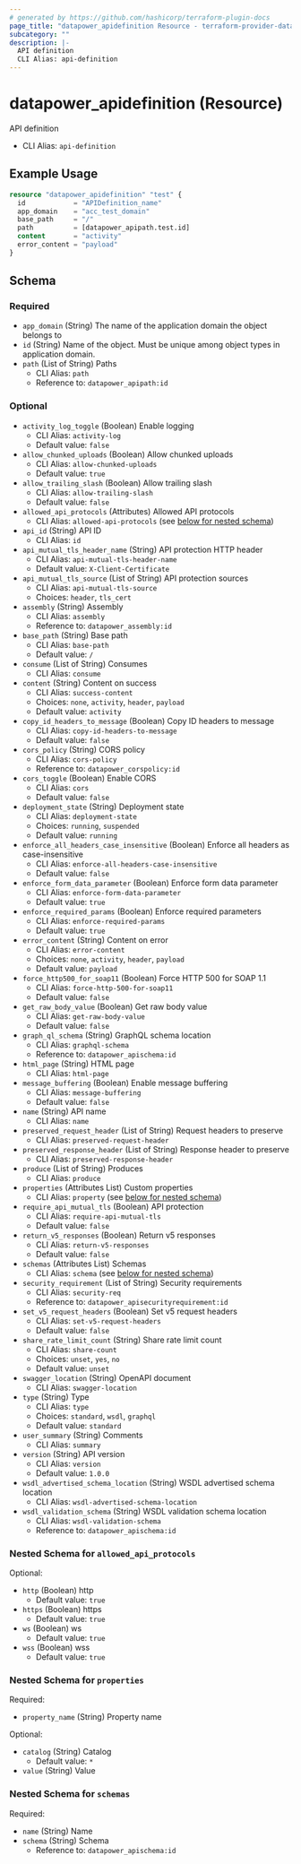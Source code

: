 ```yaml
---
# generated by https://github.com/hashicorp/terraform-plugin-docs
page_title: "datapower_apidefinition Resource - terraform-provider-datapower"
subcategory: ""
description: |-
  API definition
  CLI Alias: api-definition
---
```


# datapower_apidefinition (Resource)

API definition
  - CLI Alias: `api-definition`

## Example Usage

```terraform
resource "datapower_apidefinition" "test" {
  id            = "APIDefinition_name"
  app_domain    = "acc_test_domain"
  base_path     = "/"
  path          = [datapower_apipath.test.id]
  content       = "activity"
  error_content = "payload"
}
```

<!-- schema generated by tfplugindocs -->
## Schema

### Required

- `app_domain` (String) The name of the application domain the object belongs to
- `id` (String) Name of the object. Must be unique among object types in application domain.
- `path` (List of String) Paths
  - CLI Alias: `path`
  - Reference to: `datapower_apipath:id`

### Optional

- `activity_log_toggle` (Boolean) Enable logging
  - CLI Alias: `activity-log`
  - Default value: `false`
- `allow_chunked_uploads` (Boolean) Allow chunked uploads
  - CLI Alias: `allow-chunked-uploads`
  - Default value: `true`
- `allow_trailing_slash` (Boolean) Allow trailing slash
  - CLI Alias: `allow-trailing-slash`
  - Default value: `false`
- `allowed_api_protocols` (Attributes) Allowed API protocols
  - CLI Alias: `allowed-api-protocols` (see [below for nested schema](#nestedatt--allowed_api_protocols))
- `api_id` (String) API ID
  - CLI Alias: `id`
- `api_mutual_tls_header_name` (String) API protection HTTP header
  - CLI Alias: `api-mutual-tls-header-name`
  - Default value: `X-Client-Certificate`
- `api_mutual_tls_source` (List of String) API protection sources
  - CLI Alias: `api-mutual-tls-source`
  - Choices: `header`, `tls_cert`
- `assembly` (String) Assembly
  - CLI Alias: `assembly`
  - Reference to: `datapower_assembly:id`
- `base_path` (String) Base path
  - CLI Alias: `base-path`
  - Default value: `/`
- `consume` (List of String) Consumes
  - CLI Alias: `consume`
- `content` (String) Content on success
  - CLI Alias: `success-content`
  - Choices: `none`, `activity`, `header`, `payload`
  - Default value: `activity`
- `copy_id_headers_to_message` (Boolean) Copy ID headers to message
  - CLI Alias: `copy-id-headers-to-message`
  - Default value: `false`
- `cors_policy` (String) CORS policy
  - CLI Alias: `cors-policy`
  - Reference to: `datapower_corspolicy:id`
- `cors_toggle` (Boolean) Enable CORS
  - CLI Alias: `cors`
  - Default value: `false`
- `deployment_state` (String) Deployment state
  - CLI Alias: `deployment-state`
  - Choices: `running`, `suspended`
  - Default value: `running`
- `enforce_all_headers_case_insensitive` (Boolean) Enforce all headers as case-insensitive
  - CLI Alias: `enforce-all-headers-case-insensitive`
  - Default value: `false`
- `enforce_form_data_parameter` (Boolean) Enforce form data parameter
  - CLI Alias: `enforce-form-data-parameter`
  - Default value: `true`
- `enforce_required_params` (Boolean) Enforce required parameters
  - CLI Alias: `enforce-required-params`
  - Default value: `true`
- `error_content` (String) Content on error
  - CLI Alias: `error-content`
  - Choices: `none`, `activity`, `header`, `payload`
  - Default value: `payload`
- `force_http500_for_soap11` (Boolean) Force HTTP 500 for SOAP 1.1
  - CLI Alias: `force-http-500-for-soap11`
  - Default value: `false`
- `get_raw_body_value` (Boolean) Get raw body value
  - CLI Alias: `get-raw-body-value`
  - Default value: `false`
- `graph_ql_schema` (String) GraphQL schema location
  - CLI Alias: `graphql-schema`
  - Reference to: `datapower_apischema:id`
- `html_page` (String) HTML page
  - CLI Alias: `html-page`
- `message_buffering` (Boolean) Enable message buffering
  - CLI Alias: `message-buffering`
  - Default value: `false`
- `name` (String) API name
  - CLI Alias: `name`
- `preserved_request_header` (List of String) Request headers to preserve
  - CLI Alias: `preserved-request-header`
- `preserved_response_header` (List of String) Response header to preserve
  - CLI Alias: `preserved-response-header`
- `produce` (List of String) Produces
  - CLI Alias: `produce`
- `properties` (Attributes List) Custom properties
  - CLI Alias: `property` (see [below for nested schema](#nestedatt--properties))
- `require_api_mutual_tls` (Boolean) API protection
  - CLI Alias: `require-api-mutual-tls`
  - Default value: `false`
- `return_v5_responses` (Boolean) Return v5 responses
  - CLI Alias: `return-v5-responses`
  - Default value: `false`
- `schemas` (Attributes List) Schemas
  - CLI Alias: `schema` (see [below for nested schema](#nestedatt--schemas))
- `security_requirement` (List of String) Security requirements
  - CLI Alias: `security-req`
  - Reference to: `datapower_apisecurityrequirement:id`
- `set_v5_request_headers` (Boolean) Set v5 request headers
  - CLI Alias: `set-v5-request-headers`
  - Default value: `false`
- `share_rate_limit_count` (String) Share rate limit count
  - CLI Alias: `share-count`
  - Choices: `unset`, `yes`, `no`
  - Default value: `unset`
- `swagger_location` (String) OpenAPI document
  - CLI Alias: `swagger-location`
- `type` (String) Type
  - CLI Alias: `type`
  - Choices: `standard`, `wsdl`, `graphql`
  - Default value: `standard`
- `user_summary` (String) Comments
  - CLI Alias: `summary`
- `version` (String) API version
  - CLI Alias: `version`
  - Default value: `1.0.0`
- `wsdl_advertised_schema_location` (String) WSDL advertised schema location
  - CLI Alias: `wsdl-advertised-schema-location`
- `wsdl_validation_schema` (String) WSDL validation schema location
  - CLI Alias: `wsdl-validation-schema`
  - Reference to: `datapower_apischema:id`

<a id="nestedatt--allowed_api_protocols"></a>
### Nested Schema for `allowed_api_protocols`

Optional:

- `http` (Boolean) http
  - Default value: `true`
- `https` (Boolean) https
  - Default value: `true`
- `ws` (Boolean) ws
  - Default value: `true`
- `wss` (Boolean) wss
  - Default value: `true`


<a id="nestedatt--properties"></a>
### Nested Schema for `properties`

Required:

- `property_name` (String) Property name

Optional:

- `catalog` (String) Catalog
  - Default value: `*`
- `value` (String) Value


<a id="nestedatt--schemas"></a>
### Nested Schema for `schemas`

Required:

- `name` (String) Name
- `schema` (String) Schema
  - Reference to: `datapower_apischema:id`
